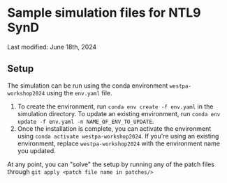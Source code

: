 # Sample simulation files for NTL9 SynD

Last modified: June 18th, 2024

## Setup
The simulation can be run using the conda environment `westpa-workshop2024` using the `env.yaml` file.
1. To create the environment, run `conda env create -f env.yaml` in the simulation directory. To update an existing environment, run `conda env update -f env.yaml -n NAME_OF_ENV_TO_UPDATE`.
2. Once the installation is complete, you can activate the environment using `conda activate westpa-workshop2024`. If you're using an existing environment, replace `westpa-workshop2024` with the environment name you updated.


At any point, you can "solve" the setup by running any of the patch files through `git apply <patch file name in patches/>`
